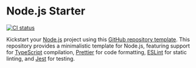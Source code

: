 # Node.js Starter

[![CI status](https://img.shields.io/github/actions/workflow/status/threeal/nodejs-starter/ci.yaml?branch=main&label=CI&style=flat-square)](https://github.com/threeal/nodejs-starter/actions/workflows/ci.yaml)

Kickstart your [Node.js](https://nodejs.org/en) project using this [GitHub repository template](https://docs.github.com/en/repositories/creating-and-managing-repositories/creating-a-repository-from-a-template). This repository provides a minimalistic template for Node.js, featuring support for [TypeScript](https://www.typescriptlang.org/) compilation, [Prettier](https://prettier.io/) for code formatting, [ESLint](https://eslint.org/) for static linting, and [Jest](https://jestjs.io/) for testing.
